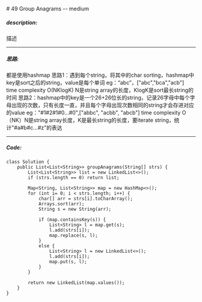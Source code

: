 \# 49 Group Anagrams -- medium
##### description:
描述
****************
##### 思路:
都是使用hashmap
思路1：遇到每个string，将其中的char sorting，hashmap中key是sort之后的string，value是每个单词 eg：“abc”，["abc","bca","acb"]
time complexity O(NKlogK) N是string array的长度，KlogK是sort最长string的时间
思路2：hashmap中的key是一个26+26位长的string，记录26字母中每个字母出现的次数，只有长度一直，并且每个字母出现次数相同的string才会存进对应的value eg："#1#2#1#0...#0",["abbc", "acbb", "abcb"]
time complexity O（NK）N是string array长度，K是最长string的长度，要iterate string，统计"#a#b#c...#z"的表达
**********
##### Code:
```
class Solution {
    public List<List<String>> groupAnagrams(String[] strs) {
        List<List<String>> list = new LinkedList<>();
        if (strs.length == 0) return list;

        Map<String, List<String>> map = new HashMap<>();
        for (int i= 0; i < strs.length; i++) {
            char[] arr = strs[i].toCharArray();
            Arrays.sort(arr);
            String s = new String(arr);

            if (map.containsKey(s)) {
                List<String> l = map.get(s);
                l.add(strs[i]);
                map.replace(s, l);
            }
            else {
                List<String> l = new LinkedList<>();
                l.add(strs[i]);
                map.put(s, l);
            }
        }

        return new LinkedList(map.values());
    }
}
```
